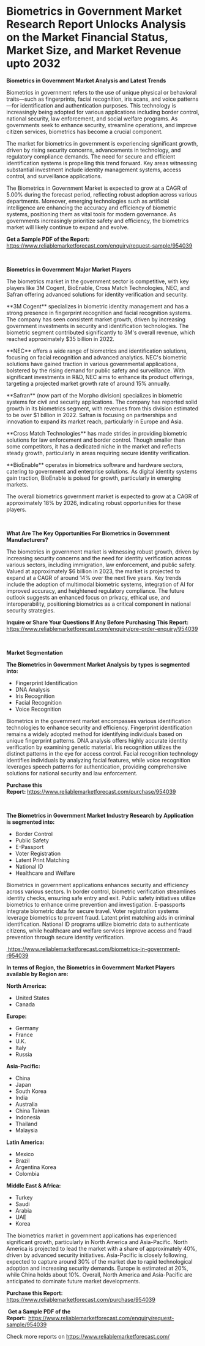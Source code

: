 <p><h1>Biometrics in Government Market Research Report Unlocks Analysis on the Market Financial Status, Market Size, and Market Revenue upto 2032</h1></p><p><strong>Biometrics in Government Market Analysis and Latest Trends</strong></p>
<p><p>Biometrics in government refers to the use of unique physical or behavioral traits—such as fingerprints, facial recognition, iris scans, and voice patterns—for identification and authentication purposes. This technology is increasingly being adopted for various applications including border control, national security, law enforcement, and social welfare programs. As governments seek to enhance security, streamline operations, and improve citizen services, biometrics has become a crucial component.</p><p>The market for biometrics in government is experiencing significant growth, driven by rising security concerns, advancements in technology, and regulatory compliance demands. The need for secure and efficient identification systems is propelling this trend forward. Key areas witnessing substantial investment include identity management systems, access control, and surveillance applications. </p><p>The Biometrics in Government Market is expected to grow at a CAGR of 5.00% during the forecast period, reflecting robust adoption across various departments. Moreover, emerging technologies such as artificial intelligence are enhancing the accuracy and efficiency of biometric systems, positioning them as vital tools for modern governance. As governments increasingly prioritize safety and efficiency, the biometrics market will likely continue to expand and evolve.</p></p>
<p><strong>Get a Sample PDF of the Report:&nbsp;</strong> <a href="https://www.reliablemarketforecast.com/enquiry/request-sample/954039?utm_campaign=3053&utm_medium=2&utm_source=Github&utm_content=ia&utm_term=05032025&utm_id=biometrics-in-government">https://www.reliablemarketforecast.com/enquiry/request-sample/954039</a></p>
<p>&nbsp;</p>
<p><strong>Biometrics in Government Major Market Players</strong></p>
<p><p>The biometrics market in the government sector is competitive, with key players like 3M Cogent, BioEnable, Cross Match Technologies, NEC, and Safran offering advanced solutions for identity verification and security. </p><p>**3M Cogent** specializes in biometric identity management and has a strong presence in fingerprint recognition and facial recognition systems. The company has seen consistent market growth, driven by increasing government investments in security and identification technologies. The biometric segment contributed significantly to 3M's overall revenue, which reached approximately $35 billion in 2022.</p><p>**NEC** offers a wide range of biometrics and identification solutions, focusing on facial recognition and advanced analytics. NEC's biometric solutions have gained traction in various governmental applications, bolstered by the rising demand for public safety and surveillance. With significant investments in R&D, NEC aims to enhance its product offerings, targeting a projected market growth rate of around 15% annually.</p><p>**Safran** (now part of the Morpho division) specializes in biometric systems for civil and security applications. The company has reported solid growth in its biometrics segment, with revenues from this division estimated to be over $1 billion in 2022. Safran is focusing on partnerships and innovation to expand its market reach, particularly in Europe and Asia.</p><p>**Cross Match Technologies** has made strides in providing biometric solutions for law enforcement and border control. Though smaller than some competitors, it has a dedicated niche in the market and reflects steady growth, particularly in areas requiring secure identity verification.</p><p>**BioEnable** operates in biometrics software and hardware sectors, catering to government and enterprise solutions. As digital identity systems gain traction, BioEnable is poised for growth, particularly in emerging markets.</p><p>The overall biometrics government market is expected to grow at a CAGR of approximately 18% by 2026, indicating robust opportunities for these players.</p></p>
<p>&nbsp;</p>
<p><strong>What Are The Key Opportunities For Biometrics in Government Manufacturers?</strong></p>
<p><p>The biometrics in government market is witnessing robust growth, driven by increasing security concerns and the need for identity verification across various sectors, including immigration, law enforcement, and public safety. Valued at approximately $6 billion in 2023, the market is projected to expand at a CAGR of around 14% over the next five years. Key trends include the adoption of multimodal biometric systems, integration of AI for improved accuracy, and heightened regulatory compliance. The future outlook suggests an enhanced focus on privacy, ethical use, and interoperability, positioning biometrics as a critical component in national security strategies.</p></p>
<p><strong>Inquire or Share Your Questions If Any Before Purchasing This Report:</strong> <a href="https://www.reliablemarketforecast.com/enquiry/pre-order-enquiry/954039?utm_campaign=3053&utm_medium=2&utm_source=Github&utm_content=ia&utm_term=05032025&utm_id=biometrics-in-government">https://www.reliablemarketforecast.com/enquiry/pre-order-enquiry/954039</a></p>
<p>&nbsp;</p>
<p><strong>Market Segmentation</strong></p>
<p><strong>The Biometrics in Government Market Analysis by types is segmented into:</strong></p>
<p><ul><li>Fingerprint Identification</li><li>DNA Analysis</li><li>Iris Recognition</li><li>Facial Recognition</li><li>Voice Recognition</li></ul></p>
<p><p>Biometrics in the government market encompasses various identification technologies to enhance security and efficiency. Fingerprint identification remains a widely adopted method for identifying individuals based on unique fingerprint patterns. DNA analysis offers highly accurate identity verification by examining genetic material. Iris recognition utilizes the distinct patterns in the eye for access control. Facial recognition technology identifies individuals by analyzing facial features, while voice recognition leverages speech patterns for authentication, providing comprehensive solutions for national security and law enforcement.</p></p>
<p><strong>Purchase this Report:&nbsp;</strong><a href="https://www.reliablemarketforecast.com/purchase/954039?utm_campaign=3053&utm_medium=2&utm_source=Github&utm_content=ia&utm_term=05032025&utm_id=biometrics-in-government">https://www.reliablemarketforecast.com/purchase/954039</a></p>
<p>&nbsp;</p>
<p><strong>The Biometrics in Government Market Industry Research by Application is segmented into:</strong></p>
<p><ul><li>Border Control</li><li>Public Safety</li><li>E-Passport</li><li>Voter Registration</li><li>Latent Print Matching</li><li>National ID</li><li>Healthcare and Welfare</li></ul></p>
<p><p>Biometrics in government applications enhances security and efficiency across various sectors. In border control, biometric verification streamlines identity checks, ensuring safe entry and exit. Public safety initiatives utilize biometrics to enhance crime prevention and investigation. E-passports integrate biometric data for secure travel. Voter registration systems leverage biometrics to prevent fraud. Latent print matching aids in criminal identification. National ID programs utilize biometric data to authenticate citizens, while healthcare and welfare services improve access and fraud prevention through secure identity verification.</p></p>
<p><a href="https://www.reliablemarketforecast.com/biometrics-in-government-r954039?utm_campaign=3053&utm_medium=2&utm_source=Github&utm_content=ia&utm_term=05032025&utm_id=biometrics-in-government">&nbsp;https://www.reliablemarketforecast.com/biometrics-in-government-r954039</a></p>
<p><strong>In terms of Region, the Biometrics in Government Market Players available by Region are:</strong></p>
<p>
    <p> <strong> North America: </strong>
        <ul>
            <li>United States</li>
            <li>Canada</li>
        </ul>
        </p> 
    <p> <strong> Europe: </strong>
        <ul>
            <li>Germany</li>
            <li>France</li>
            <li>U.K.</li>
            <li>Italy</li>
            <li>Russia</li>
        </ul>
        </p> 
    <p> <strong> Asia-Pacific: </strong>
        <ul>
            <li>China</li>
            <li>Japan</li>
            <li>South Korea</li>
            <li>India</li>
            <li>Australia</li>
            <li>China Taiwan</li>
            <li>Indonesia</li>
            <li>Thailand</li>
            <li>Malaysia</li>
        </ul>
        </p> 
    <p> <strong> Latin America: </strong>
        <ul>
            <li>Mexico</li>
            <li>Brazil</li>
            <li>Argentina Korea</li>
            <li>Colombia</li>
        </ul>
        </p> 
    <p> <strong> Middle East & Africa: </strong>
        <ul>
            <li>Turkey</li>
            <li>Saudi</li>
            <li>Arabia</li>
            <li>UAE</li>
            <li>Korea</li>
        </ul>
    </p>
    </p>
<p><p>The biometrics market in government applications has experienced significant growth, particularly in North America and Asia-Pacific. North America is projected to lead the market with a share of approximately 40%, driven by advanced security initiatives. Asia-Pacific is closely following, expected to capture around 30% of the market due to rapid technological adoption and increasing security demands. Europe is estimated at 20%, while China holds about 10%. Overall, North America and Asia-Pacific are anticipated to dominate future market developments.</p></p>
<p><strong>Purchase this Report: </strong><a href="https://www.reliablemarketforecast.com/purchase/954039?utm_campaign=3053&utm_medium=2&utm_source=Github&utm_content=ia&utm_term=05032025&utm_id=biometrics-in-government">https://www.reliablemarketforecast.com/purchase/954039</a></p>
<p>&nbsp;<strong>Get a Sample PDF of the Report:&nbsp;&nbsp;</strong><a href="https://www.reliablemarketforecast.com/enquiry/request-sample/954039?utm_campaign=3053&utm_medium=2&utm_source=Github&utm_content=ia&utm_term=05032025&utm_id=biometrics-in-government">https://www.reliablemarketforecast.com/enquiry/request-sample/954039</a></p>
<p><strong></strong></p>
<p>Check more reports on <a href="https://www.reliablemarketforecast.com/?utm_campaign=3053&utm_medium=2&utm_source=Github&utm_content=ia&utm_term=05032025&utm_id=biometrics-in-government">https://www.reliablemarketforecast.com/</a></p>